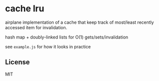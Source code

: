 # cache lru

airplane implementation of a cache that keep track of most/least recently accessed item for invalidation.

hash map + doubly-linked lists for O(1) gets/sets/invalidation

see `example.js` for how it looks in practice

## License
MIT